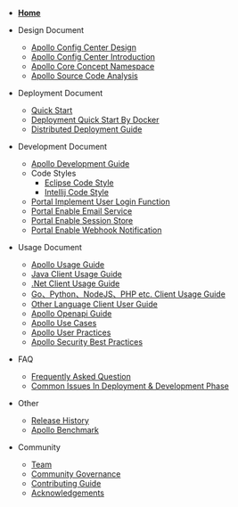 - [**Home**](en/README.md)

- Design Document
  - [Apollo Config Center Design](en/design/apollo-design.md)
  - [Apollo Config Center Introduction](en/design/apollo-introduction.md)
  - [Apollo Core Concept Namespace](en/design/apollo-core-concept-namespace.md)
  - [Apollo Source Code Analysis](http://www.iocoder.cn/categories/Apollo/)

- Deployment Document
  - [Quick Start](en/deployment/quick-start.md)
  - [Deployment Quick Start By Docker](en/deployment/quick-start-docker.md)
  - [Distributed Deployment Guide](en/deployment/distributed-deployment-guide.md)

- Development Document
  - [Apollo Development Guide](en/development/apollo-development-guide.md)
  - Code Styles
    - [Eclipse Code Style](https://github.com/ctripcorp/apollo/blob/master/apollo-buildtools/style/eclipse-java-google-style.xml)
    - [Intellij Code Style](https://github.com/ctripcorp/apollo/blob/master/apollo-buildtools/style/intellij-java-google-style.xml)
  - [Portal Implement User Login Function](en/development/portal-how-to-implement-user-login-function.md)
  - [Portal Enable Email Service](en/development/portal-how-to-enable-email-service.md)
  - [Portal Enable Session Store](en/development/portal-how-to-enable-session-store.md)
  - [Portal Enable Webhook Notification](en/development/portal-how-to-enable-webhook-notification.md)

- Usage Document
  - [Apollo Usage Guide](en/usage/apollo-user-guide.md)
  - [Java Client Usage Guide](en/usage/java-sdk-user-guide.md)
  - [.Net Client Usage Guide](en/usage/dotnet-sdk-user-guide.md)
  - [Go、Python、NodeJS、PHP etc. Client Usage Guide](en/usage/third-party-sdks-user-guide.md)
  - [Other Language Client User Guide](en/usage/other-language-client-user-guide.md)
  - [Apollo Openapi Guide](en/usage/apollo-open-api-platform.md)
  - [Apollo Use Cases](https://github.com/ctripcorp/apollo-use-cases)
  - [Apollo User Practices](en/usage/apollo-user-practices.md)
  - [Apollo Security Best Practices](en/usage/apollo-user-guide?id=_71-%e5%ae%89%e5%85%a8%e7%9b%b8%e5%85%b3)

- FAQ
  - [Frequently Asked Question](en/faq/faq.md)
  - [Common Issues In Deployment & Development Phase](en/faq/common-issues-in-deployment-and-development-phase.md)

- Other
   - [Release History](https://github.com/ctripcorp/apollo/releases)
   - [Apollo Benchmark](en/misc/apollo-benchmark.md)

- Community
  - [Team](en/community/team.md)
  - [Community Governance](https://github.com/ctripcorp/apollo/blob/master/GOVERNANCE.md)
  - [Contributing Guide](https://github.com/ctripcorp/apollo/blob/master/CONTRIBUTING.md)
  - [Acknowledgements](en/community/thank-you.md)
